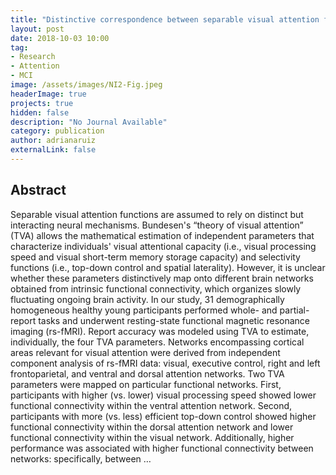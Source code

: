 ```yaml
---
title: "Distinctive correspondence between separable visual attention functions and intrinsic brain networks"
layout: post
date: 2018-10-03 10:00
tag: 
- Research
- Attention
- MCI
image: /assets/images/NI2-Fig.jpeg
headerImage: true
projects: true
hidden: false
description: "No Journal Available"
category: publication
author: adrianaruiz
externalLink: false
---
```


## Abstract
Separable visual attention functions are assumed to rely on distinct but interacting neural mechanisms. Bundesen's “theory of visual attention” (TVA) allows the mathematical estimation of independent parameters that characterize individuals' visual attentional capacity (i.e., visual processing speed and visual short-term memory storage capacity) and selectivity functions (i.e., top-down control and spatial laterality). However, it is unclear whether these parameters distinctively map onto different brain networks obtained from intrinsic functional connectivity, which organizes slowly fluctuating ongoing brain activity. In our study, 31 demographically homogeneous healthy young participants performed whole- and partial-report tasks and underwent resting-state functional magnetic resonance imaging (rs-fMRI). Report accuracy was modeled using TVA to estimate, individually, the four TVA parameters. Networks encompassing cortical areas relevant for visual attention were derived from independent component analysis of rs-fMRI data: visual, executive control, right and left frontoparietal, and ventral and dorsal attention networks. Two TVA parameters were mapped on particular functional networks. First, participants with higher (vs. lower) visual processing speed showed lower functional connectivity within the ventral attention network. Second, participants with more (vs. less) efficient top-down control showed higher functional connectivity within the dorsal attention network and lower functional connectivity within the visual network. Additionally, higher performance was associated with higher functional connectivity between networks: specifically, between …
